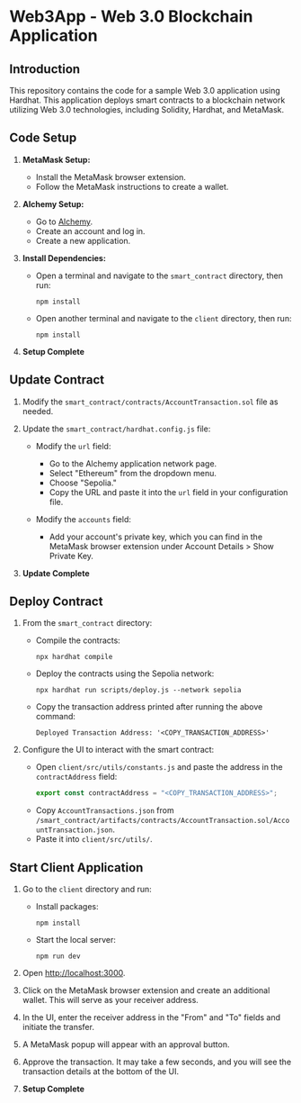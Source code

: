 # Web3App - Web 3.0 Blockchain Application

## Introduction
This repository contains the code for a sample Web 3.0 application using Hardhat. This application deploys smart contracts to a blockchain network utilizing Web 3.0 technologies, including Solidity, Hardhat, and MetaMask.

## Code Setup

1. **MetaMask Setup:**
    * Install the MetaMask browser extension.
    * Follow the MetaMask instructions to create a wallet.

2. **Alchemy Setup:**
    * Go to [Alchemy](https://www.alchemy.com/).
    * Create an account and log in.
    * Create a new application.

3. **Install Dependencies:**
    * Open a terminal and navigate to the `smart_contract` directory, then run:
      ```shell
      npm install
      ```
    * Open another terminal and navigate to the `client` directory, then run:
      ```shell
      npm install
      ```

4. **Setup Complete**

## Update Contract

1. Modify the `smart_contract/contracts/AccountTransaction.sol` file as needed.

2. Update the `smart_contract/hardhat.config.js` file:
    * Modify the `url` field:
        * Go to the Alchemy application network page.
        * Select "Ethereum" from the dropdown menu.
        * Choose "Sepolia."
        * Copy the URL and paste it into the `url` field in your configuration file.

    * Modify the `accounts` field:
        * Add your account's private key, which you can find in the MetaMask browser extension under Account Details > Show Private Key.

3. **Update Complete**

## Deploy Contract

1. From the `smart_contract` directory:
    * Compile the contracts:
      ```shell
      npx hardhat compile
      ```
    * Deploy the contracts using the Sepolia network:
      ```shell
      npx hardhat run scripts/deploy.js --network sepolia
      ```
    * Copy the transaction address printed after running the above command:
      ```
      Deployed Transaction Address: '<COPY_TRANSACTION_ADDRESS>'
      ```

2. Configure the UI to interact with the smart contract:
    * Open `client/src/utils/constants.js` and paste the address in the `contractAddress` field:
      ```javascript
      export const contractAddress = "<COPY_TRANSACTION_ADDRESS>";
      ```
    * Copy `AccountTransactions.json` from `/smart_contract/artifacts/contracts/AccountTransaction.sol/AccountTransaction.json`.
    * Paste it into `client/src/utils/`.

## Start Client Application

1. Go to the `client` directory and run:
    * Install packages:
      ```shell
      npm install
      ```
    * Start the local server:
      ```shell
      npm run dev
      ```

2. Open [http://localhost:3000](http://localhost:3000).

3. Click on the MetaMask browser extension and create an additional wallet. This will serve as your receiver address.

4. In the UI, enter the receiver address in the "From" and "To" fields and initiate the transfer.

5. A MetaMask popup will appear with an approval button.

6. Approve the transaction. It may take a few seconds, and you will see the transaction details at the bottom of the UI.

7. **Setup Complete**
